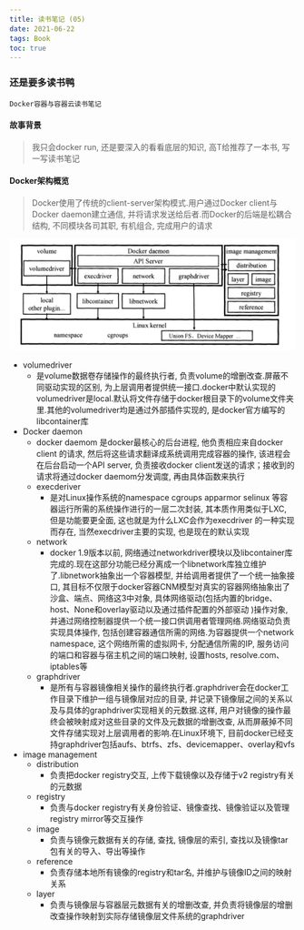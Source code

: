 ```yaml
---
title: 读书笔记 (05)
date: 2021-06-22
tags: Book
toc: true
---
```


### 还是要多读书鸭
    Docker容器与容器云读书笔记

<!-- more -->

#### 故事背景
> 我只会docker run, 还是要深入的看看底层的知识, 高T给推荐了一本书, 写一写读书笔记

#### Docker架构概览
> Docker使用了传统的client-server架构模式.用户通过Docker client与Docker daemon建立通信, 并将请求发送给后者.而Docker的后端是松耦合结构, 不同模块各司其职, 有机组合, 完成用户的请求

![Docker架构总览](/img/20210622_1.png)

- volumedriver
    * 是volume数据卷存储操作的最终执行者, 负责volume的增删改查.屏蔽不同驱动实现的区别, 为上层调用者提供统一接口.docker中默认实现的volumedriver是local.默认将文件存储于docker根目录下的volume文件夹里.其他的volumedriver均是通过外部插件实现的, 是docker官方编写的libcontainer库
- Docker daemon
    * docker daemom 是docker最核心的后台进程, 他负责相应来自docker client 的请求, 然后将这些请求翻译成系统调用完成容器的操作, 该进程会在后台启动一个API server, 负责接收docker client发送的请求；接收到的请求将通过docker daemom分发调度, 再由具体函数来执行
    * execderiver
        * 是对Linux操作系统的namespace cgroups apparmor selinux 等容器运行所需的系统操作进行的一层二次封装, 其本质作用类似于LXC, 但是功能要更全面, 这也就是为什么LXC会作为execdriver 的一种实现而存在, 当然execdriver主要的实现, 也是现在的默认实现
    * network
        * docker 1.9版本以前, 网络通过networkdriver模块以及libcontainer库完成的.现在这部分功能已经分离成一个libnetwork库独立维护了.libnetwork抽象出一个容器模型, 并给调用者提供了一个统一抽象接口, 其目标不仅限于docker容器CNM模型对真实的容器网络抽象出了沙盒、端点、网络这3中对象, 具体网络驱动(包括内置的bridge、host、None和overlay驱动以及通过插件配置的外部驱动 )操作对象, 并通过网络控制器提供一个统一接口供调用者管理网络.网络驱动负责实现具体操作, 包括创建容器通信所需的网络.为容器提供一个network namespace, 这个网络所需的虚拟网卡, 分配通信所需的IP, 服务访问的端口和容器与宿主机之间的端口映射, 设置hosts, resolve.com、iptables等
    * graphdriver
        * 是所有与容器镜像相关操作的最终执行者.graphdriver会在docker工作目录下维护一组与镜像层对应的目录, 并记录下镜像层之间的关系以及与具体的graphdriver实现相关的元数据.这样, 用户对镜像的操作最终会被映射成对这些目录的文件及元数据的增删改查, 从而屏蔽掉不同文件存储实现对上层调用者的影响.在Linux环境下, 目前docker已经支持graphdriver包括aufs、btrfs、zfs、devicemapper、overlay和vfs
- image management
    * distribution
        * 负责把docker registry交互, 上传下载镜像以及存储于v2 registry有关的元数据
    * registry
        * 负责与docker registry有关身份验证、镜像查找、镜像验证以及管理registry mirror等交互操作
    * image
        * 负责与镜像元数据有关的存储, 查找, 镜像层的索引, 查找以及镜像tar包有关的导入、导出等操作
    * reference
        * 负责存储本地所有镜像的registry和tar名, 并维护与镜像ID之间的映射关系
    * layer
        * 负责与镜像层与容器层元数据有关的增删改查, 并负责将镜像层的增删改查操作映射到实际存储镜像层文件系统的graphdriver

